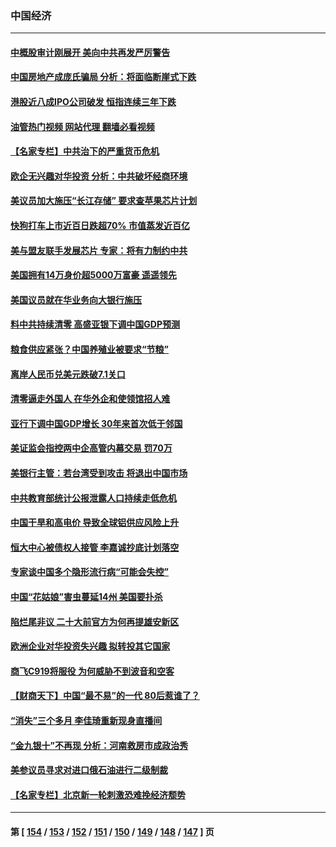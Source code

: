### 中国经济
---
#### [中概股审计刚展开 美向中共再发严厉警告](../../pages/ncid283/n13830807.md?09231645) 
#### [中国房地产成庞氏骗局 分析：将面临断崖式下跌](../../pages/ncid283/n13830752.md?09231645) 
#### [港股近八成IPO公司破发 恒指连续三年下跌](../../pages/ncid283/n13830755.md?09231645) 
#### [油管热门视频 网站代理 翻墙必看视频](http://209.222.30.114:81/youtube.html?09231645)
#### [【名家专栏】中共治下的严重货币危机](../../pages/ncid283/n13830462.md?09231645) 
#### [欧企无兴趣对华投资 分析：中共破坏经商环境](../../pages/ncid283/n13830605.md?09231645) 
#### [美议员加大施压“长江存储” 要求查苹果芯片计划](../../pages/ncid283/n13830569.md?09231645) 
#### [快狗打车上市近百日跌超70% 市值蒸发近百亿](../../pages/ncid283/n13830729.md?09231645) 
#### [美与盟友联手发展芯片 专家：将有力制约中共](../../pages/ncid283/n13830450.md?09231645) 
#### [美国拥有14万身价超5000万富豪 遥遥领先](../../pages/ncid283/n13830515.md?09231645) 
#### [美国议员就在华业务向大银行施压](../../pages/ncid283/n13830452.md?09231645) 
#### [料中共持续清零 高盛亚银下调中国GDP预测](../../pages/ncid283/n13830304.md?09231645) 
#### [粮食供应紧张？中国养殖业被要求“节粮”](../../pages/ncid283/n13830088.md?09231645) 
#### [离岸人民币兑美元跌破7.1关口](../../pages/ncid283/n13830040.md?09231645) 
#### [清零逼走外国人 在华外企和使领馆招人难](../../pages/ncid283/n13829979.md?09231645) 
#### [亚行下调中国GDP增长 30年来首次低于邻国](../../pages/ncid283/n13825101.md?09231645) 
#### [美证监会指控两中企高管内幕交易 罚70万](../../pages/ncid283/n13829866.md?09231645) 
#### [美银行主管：若台湾受到攻击 将退出中国市场](../../pages/ncid283/n13829852.md?09231645) 
#### [中共教育部统计公报泄露人口持续走低危机](../../pages/ncid283/n13829463.md?09231645) 
#### [中国干旱和高电价 导致全球铝供应风险上升](../../pages/ncid283/n13829477.md?09231645) 
#### [恒大中心被债权人接管 李嘉诚抄底计划落空](../../pages/ncid283/n13829503.md?09231645) 
#### [专家谈中国多个隐形流行病“可能会失控”](../../pages/ncid283/n13829808.md?09231645) 
#### [中国“花姑娘”害虫蔓延14州 美国要扑杀](../../pages/ncid283/n13829751.md?09231645) 
#### [陷烂尾非议 二十大前官方为何再提雄安新区](../../pages/ncid283/n13829586.md?09231645) 
#### [欧洲企业对华投资失兴趣 拟转投其它国家](../../pages/ncid283/n13829495.md?09231645) 
#### [商飞C919将服役 为何威胁不到波音和空客](../../pages/ncid283/n13829235.md?09231645) 
#### [【财商天下】中国“最不易”的一代 80后惹谁了？](../../pages/ncid283/n13829078.md?09231645) 
#### [“消失”三个多月 李佳琦重新现身直播间](../../pages/ncid283/n13829168.md?09231645) 
#### [“金九银十”不再现 分析：河南救房市成政治秀](../../pages/ncid283/n13828881.md?09231645) 
#### [美参议员寻求对进口俄石油进行二级制裁](../../pages/ncid283/n13829145.md?09231645) 
#### [【名家专栏】北京新一轮刺激恐难挽经济颓势](../../pages/ncid283/n13828954.md?09231645) 

---
#### 第 [ [154](./154.md?09231645) / [153](./153.md?09231645) / [152](./152.md?09231645) / [151](./151.md?09231645) / [150](./150.md?09231645) / [149](./149.md?09231645) / [148](./148.md?09231645) / [147](./147.md?09231645) ] 页
